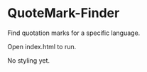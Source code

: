 # QuoteMark-Finder
Find quotation marks for a specific language.

Open index.html to run.

No styling yet.